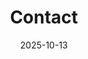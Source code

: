 ---
title: Contact
date: 2025-10-13 
type: landing

sections:
  - block: contact
    content:
      title: Contact
      text: |-
        If you have any suggestions for project collaboration or other questions, please feel free to contact me using the information below.
      
      
      email: cws1513@jbnu.ac.kr      
      phone: +82-10-5191-3088
      
      
      autolink: true
      
      
      form:
        provider: ''
    design:
      columns: '1'
---